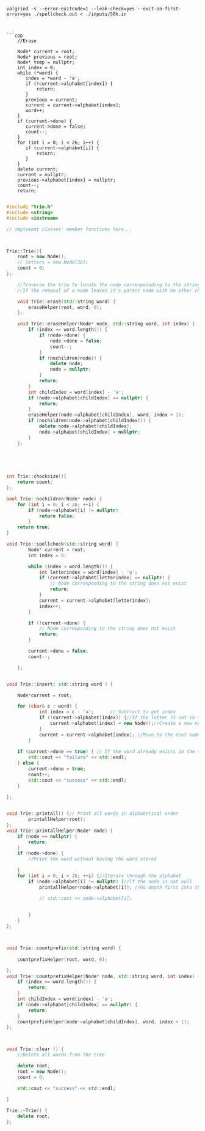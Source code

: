 ```
valgrind -s --error-exitcode=1 --leak-check=yes --exit-on-first-error=yes ./spellcheck.out < ./inputs/50k.in


```
```valgrind -s --error-exitcode=1 --leak-check=yes --exit-on-first-error=yes ./spellcheck.out < ./inputs/50k.in

```cpp
	//Erase
	
	Node* current = root;
    Node* previous = root;
    Node* temp = nullptr;
    int index = 0;
    while (*word) {
       index = *word - 'a';
       if (!current->alphabet[index]) {
           return;
       }
       previous = current;
       current = current->alphabet[index];
       word++;
    }
    if (current->done) {
       current->done = false;
       count--;
    }
    for (int i = 0; i < 26; i++) {
       if (current->alphabet[i]) {
           return;
       }
    }
    delete current;
    current = nullptr;
    previous->alphabet[index] = nullptr;
    count--;
    return;
```



```cpp

#include "trie.h"
#include <string>
#include <iostream>

// implement classes' member functions here...



Trie::Trie(){
    root = new Node();
    // letters = new Node[26];
    count = 0;
};

    //Traverse the trie to locate the node correspoinding to the string to be deleted and remove it. 
    //If the removal of a node leaves it's parent node with no other childrem it may also need to be removed recursively.

    void Trie::erase(std::string word) {
        eraseHelper(root, word, 0);
    };

    void Trie::eraseHelper(Node* node, std::string word, int index) {
        if (index == word.length()) {
            if (node->done) {
                node->done = false;
                count--;
            }
            if (nochildren(node)) {
                delete node;
                node = nullptr;
            }
            return;
        }
        int childIndex = word[index] - 'a';
        if (node->alphabet[childIndex] == nullptr) {
            return;
        }
        eraseHelper(node->alphabet[childIndex], word, index + 1);
        if (nochildren(node->alphabet[childIndex])) {
            delete node->alphabet[childIndex];
            node->alphabet[childIndex] = nullptr;
        }
    };

    
   


int Trie::checksize(){
    return count;
};

bool Trie::nochildren(Node* node) {
    for (int i = 0; i < 26; ++i) {
        if (node->alphabet[i] != nullptr)
            return false;
        }
    return true;
}

void Trie::spellcheck(std::string word) {
        Node* current = root;
        int index = 0;

        while (index < word.length()) {
            int letterindex = word[index] - 'a';
            if (current->alphabet[letterindex] == nullptr) {
                // Node corresponding to the string does not exist
                return;
            }
            current = current->alphabet[letterindex];
            index++;
        }

        if (!current->done) {
            // Node corresponding to the string does not exist
            return;
        }

        current->done = false;
        count--;

    };


void Trie::insert( std::string word ) {

    Node*current = root;

    for (char& c : word) {
            int index = c - 'a';      // Subtract to get index
            if (!current->alphabet[index]) {//If the letter is not in the trie
                current->alphabet[index] = new Node();//Create a new node
            }
            current = current->alphabet[index]; //Move to the next node
        }
    
    if (current->done == true) { // If the word already exists in the trie
        std::cout << "failure" << std::endl;
    } else {
        current->done = true;
        count++;
        std::cout << "success" << std::endl;
    }

};

    
void Trie::printall() {// Print all words in alphabetical order
        printallHelper(root);
};
void Trie::printallHelper(Node* node) {
    if (node == nullptr) {
        return;
    }
    if (node->done) {
        //Print the word without having the word stored

    }
    for (int i = 0; i < 26; ++i) {//Iterate through the alphabet
        if (node->alphabet[i] != nullptr) {//If the node is not null
            printallHelper(node->alphabet[i]); //Go depth first into the trie

            // std::cout << node->alphabet[i];

        
        }
    }
};



void Trie::countprefix(std::string word) {
    
    countprefixHelper(root, word, 0);

};
void Trie::countprefixHelper(Node* node, std::string word, int index) {
    if (index == word.length()) {
        return;
    }
    int childIndex = word[index] - 'a';
    if (node->alphabet[childIndex] == nullptr) {
        return;
    }
    countprefixHelper(node->alphabet[childIndex], word, index + 1);
};



void Trie::clear () {
    //Delete all words from the tree

    delete root;
    root = new Node();
    count = 0;

    std::cout << "success" << std::endl;
    
}

Trie::~Trie() {
    delete root;
};


```